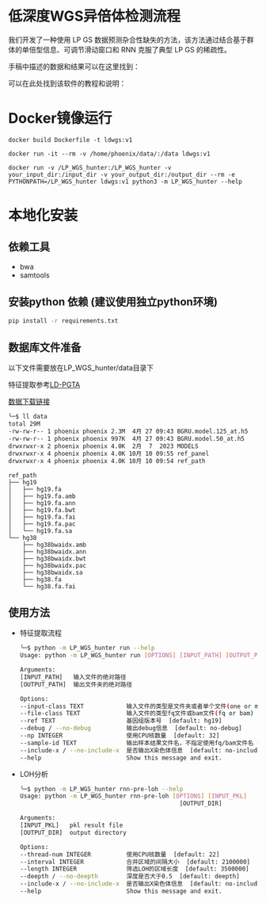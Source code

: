 # 低深度WGS异倍体检测流程
我们开发了一种使用 LP GS 数据预测杂合性缺失的方法，该方法通过结合基于群体的单倍型信息、可调节滑动窗口和 RNN 克服了典型 LP GS 的稀疏性。

手稿中描述的数据和结果可以在这里找到：

可以在此处找到该软件的教程和说明：
# Docker镜像运行

```
docker build Dockerfile -t ldwgs:v1

docker run -it --rm -v /home/phoenix/data/:/data ldwgs:v1

docker run -v /LP_WGS_hunter:/LP_WGS_hunter -v your_input_dir:/input_dir -v your_output_dir:/output_dir --rm -e PYTHONPATH=/LP_WGS_hunter ldwgs:v1 python3 -m LP_WGS_hunter --help
```

# 本地化安装

## 依赖工具
- bwa
- samtools

## 安装python 依赖 (建议使用独立python环境)

```bash
pip install -r requirements.txt
```
## 数据库文件准备
以下文件需要放在LP_WGS_hunter/data目录下

特征提取参考[LD-PGTA](https://github.com/mccoy-lab/LD-PGTA)

[数据下载链接](https://drive.google.com/drive/folders/1oPje84IvxaD54kRCg78lywJFo6Q9n0L0?usp=drive_link)
```bash
╰─$ ll data
total 29M
-rw-rw-r-- 1 phoenix phoenix 2.3M  4月 27 09:43 BGRU.model.125_at.h5
-rw-rw-r-- 1 phoenix phoenix 997K  4月 27 09:43 BGRU.model.50_at.h5
drwxrwxr-x 2 phoenix phoenix 4.0K  2月  7  2023 MODELS
drwxrwxr-x 4 phoenix phoenix 4.0K 10月 10 09:55 ref_panel
drwxrwxr-x 4 phoenix phoenix 4.0K 10月 10 09:54 ref_path
```

```
ref_path
├── hg19
│   ├── hg19.fa
│   ├── hg19.fa.amb
│   ├── hg19.fa.ann
│   ├── hg19.fa.bwt
│   ├── hg19.fa.fai
│   ├── hg19.fa.pac
│   └── hg19.fa.sa
└── hg38
    ├── hg38bwaidx.amb
    ├── hg38bwaidx.ann
    ├── hg38bwaidx.bwt
    ├── hg38bwaidx.pac
    ├── hg38bwaidx.sa
    ├── hg38.fa
    └── hg38.fa.fai
```


## 使用方法
- 特征提取流程
    ```bash
    ╰─$ python -m LP_WGS_hunter run --help
	Usage: python -m LP_WGS_hunter run [OPTIONS] [INPUT_PATH] [OUTPUT_PATH]

	Arguments:
	[INPUT_PATH]   输入文件的绝对路径
	[OUTPUT_PATH]  输出文件夹的绝对路径

	Options:
	--input-class TEXT            输入文件的类型是文件夹或者单个文件(one or mult)  [default: one]
	--file-class TEXT             输入文件的类型fq文件或bam文件(fq or bam)  [default: fq]
	--ref TEXT                    基因组版本号  [default: hg19]
	--debug / --no-debug          输出debug信息  [default: no-debug]
	--np INTEGER                  使用CPU核数量  [default: 32]
	--sample-id TEXT              输出样本结果文件名，不指定使用fq/bam文件名（仅单文件分析模式适用）
	--include-x / --no-include-x  是否输出X染色体信息  [default: no-include-x]
	--help                        Show this message and exit.
    ```

- LOH分析
	```bash
	╰─$ python -m LP_WGS_hunter rnn-pre-loh --help
	Usage: python -m LP_WGS_hunter rnn-pre-loh [OPTIONS] [INPUT_PKL]
                                                 [OUTPUT_DIR]

	Arguments:
	[INPUT_PKL]   pkl result file
	[OUTPUT_DIR]  output directory

	Options:
	--thread-num INTEGER          使用CPU核数量  [default: 22]
	--interval INTEGER            合并区域的间隔大小  [default: 2100000]
	--length INTEGER              筛选LOH的区域长度  [default: 3500000]
	--deepth / --no-deepth        深度是否大于0.5  [default: deepth]
	--include-x / --no-include-x  是否输出X染色体信息  [default: no-include-x]
	--help                        Show this message and exit.
	```
